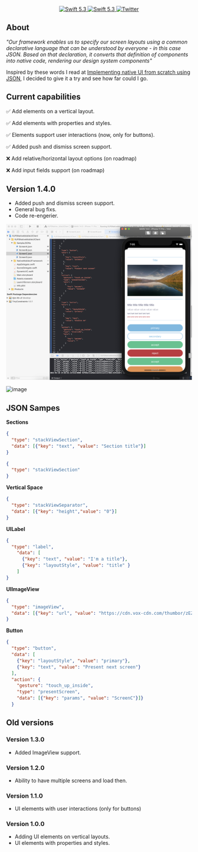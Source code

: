 <p align="center">
   <a href="https://developer.apple.com/swift/">
      <img src="https://img.shields.io/badge/Swift-5.3-orange.svg?style=flat" alt="Swift 5.3">
   </a>
    <a href="https://developer.apple.com/swift/">
      <img src="https://img.shields.io/badge/Xcode-12.0.1-blue.svg" alt="Swift 5.3">
   </a>
   <a href="https://twitter.com/ricardo_psantos/">
      <img src="https://img.shields.io/badge/Twitter-@ricardo_psantos-blue.svg?style=flat" alt="Twitter">
   </a>
</p>

## About

_"Our framework enables us to specify our screen layouts using a common declarative language that can be understood by everyone - in this case JSON. Based on that declaration, it converts that definition of components into native code, rendering our design system components"_ 

Inspired by these words I read at [Implementing native UI from scratch using JSON](https://www.farfetchtechblog.com/en/blog/post/implementing-native-ui-from-scratch-using-json/), I decided to give it a try and see how far could I go. 

## Current capabilities

✅ Add elements on a vertical layout.

✅ Add elements with properties and styles.

✅ Elements support user interactions (now, only for buttons).

✅ Added push and dismiss screen support.

❌ Add relative/horizontal layout options (on roadmap)

❌ Add input fields support (on roadmap)

## Version 1.4.0

* Added push and dismiss screen support.
* General bug fixs.
* Code re-engerier.

![image](Images/version1.4.0.png)

![image](Images/version1.4.0.gif)

## JSON Sampes

__Sections__

```json
{ 
  "type": "stackViewSection",
  "data": [{"key": "text", "value": "Section title"}]
}
```

```json
{ 
  "type": "stackViewSection"
}
```

__Vertical Space__

```json
{
  "type": "stackViewSeparator",
  "data": [{"key": "height","value": "0"}]
}
```

__UILabel__

```json
{
  "type": "label",
    "data": [
      {"key": "text", "value": "I'm a title"},
      {"key": "layoutStyle", "value": "title" }
    ]
}
```

__UIImageView__

```json
{
  "type": "imageView",
  "data": [{"key": "url", "value": "https://cdn.vox-cdn.com/thumbor/zEZJzZFEXm23z-Iw9ESls2jYFYA=/89x0:1511x800/1600x900/cdn.vox-cdn.com/uploads/chorus_image/image/55717463/google_ai_photography_street_view_2.0.jpg"}]
}
```

__Button__

```json
{
  "type": "button",
  "data": [
    {"key": "layoutStyle", "value": "primary"},
    {"key": "text", "value": "Present next screen"}
  ],
  "action": {
    "gesture": "touch_up_inside",
    "type": "presentScreen",
    "data": [{"key": "params", "value": "ScreenC"}]}
  }
```


## Old versions

### Version 1.3.0

* Added ImageView support.

### Version 1.2.0

* Ability to have multiple screens and load then.

### Version 1.1.0

* UI elements with user interactions  (only for buttons)

### Version 1.0.0

* Adding UI elements on vertical layouts.
* UI elements with properties and styles.



